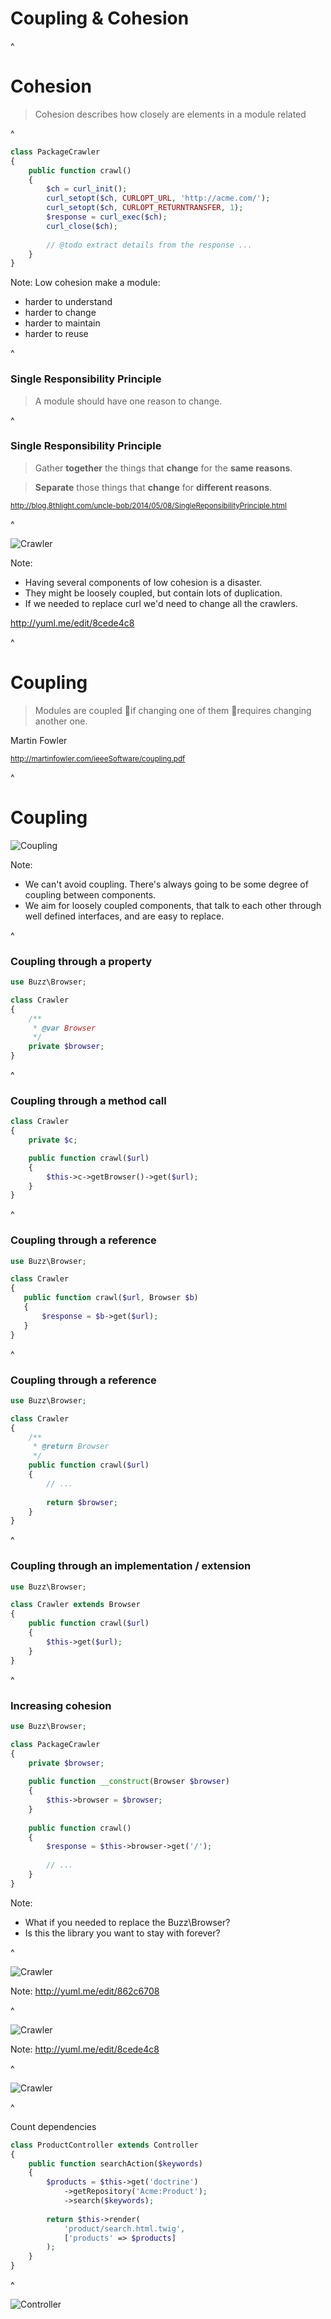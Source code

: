 # Coupling & Cohesion

^

# Cohesion

> Cohesion describes how closely are elements in a module related

^

```php
class PackageCrawler
{
    public function crawl()
    {
        $ch = curl_init(); 
        curl_setopt($ch, CURLOPT_URL, 'http://acme.com/'); 
        curl_setopt($ch, CURLOPT_RETURNTRANSFER, 1); 
        $response = curl_exec($ch); 
        curl_close($ch);  
        
        // @todo extract details from the response ...
    }
}
```

Note:
Low cohesion make a module:
* harder to understand
* harder to change
* harder to maintain
* harder to reuse

^

### Single Responsibility Principle

> A module should have one reason to change.

^

### Single Responsibility Principle

> Gather **together** the things that **change** for the **same reasons**.

> **Separate** those things that **change** for **different reasons**.

<small>http://blog.8thlight.com/uncle-bob/2014/05/08/SingleReponsibilityPrinciple.html</small>

^

![Crawler](assets/crawler-curl.png)

Note:
* Having several components of low cohesion is a disaster.
* They might be loosely coupled, but contain lots of duplication.
* If we needed to replace curl we'd need to change all the crawlers.

http://yuml.me/edit/8cede4c8

^

# Coupling

> Modules are coupled if changing one of them requires changing another one.

Martin Fowler

<small>http://martinfowler.com/ieeeSoftware/coupling.pdf</small>

^

# Coupling

![Coupling](assets/coupling.png)

Note:
* We can't avoid coupling. There's always going to be some degree of coupling between components.
* We aim for loosely coupled components, that talk to each other through well defined interfaces,
  and are easy to replace.

^

### Coupling through a property

```php
use Buzz\Browser;

class Crawler
{
    /**
     * @var Browser
     */
    private $browser;
}
```

^

### Coupling through a method call

```php
class Crawler
{
    private $c;

    public function crawl($url)
    {
        $this->c->getBrowser()->get($url);
    }
}

```

^

### Coupling through a reference

```php
use Buzz\Browser;

class Crawler
{
   public function crawl($url, Browser $b)
   {
       $response = $b->get($url);
   }
}
```

^

### Coupling through a reference

```php
use Buzz\Browser;

class Crawler
{
    /** 
     * @return Browser
     */
    public function crawl($url)
    {
        // ...
        
        return $browser;
    }
}
```

^

### Coupling through an implementation / extension

```php
use Buzz\Browser;

class Crawler extends Browser
{
    public function crawl($url)
    {
        $this->get($url);
    }
}
```

^

### Increasing cohesion

```php
use Buzz\Browser;

class PackageCrawler
{
    private $browser;
    
    public function __construct(Browser $browser)
    {
        $this->browser = $browser;
    }
    
    public function crawl()
    {
        $response = $this->browser->get('/');
        
        // ...
    }
}
```

Note:
* What if you needed to replace the Buzz\Browser?
* Is this the library you want to stay with forever?

^

![Crawler](assets/crawler01.png)

Note:
http://yuml.me/edit/862c6708

^

![Crawler](assets/crawler02.png)

Note:
http://yuml.me/edit/8cede4c8

^

![Crawler](assets/crawler03.png)

^

Count dependencies

```php
class ProductController extends Controller
{
    public function searchAction($keywords)
    {
        $products = $this->get('doctrine')
            ->getRepository('Acme:Product');
            ->search($keywords);
        
        return $this->render(
            'product/search.html.twig',
            ['products' => $products]
        );
    }
}
```

^

![Controller](assets/controller01.png)

